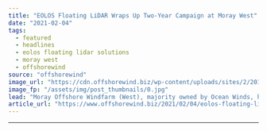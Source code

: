 ```yaml
---
title: "EOLOS Floating LiDAR Wraps Up Two-Year Campaign at Moray West"
date: "2021-02-04"
tags: 
  - featured
  - headlines
  - eolos floating lidar solutions
  - moray west
  - offshorewind
source: "offshorewind"
image_url: "https://cdn.offshorewind.biz/wp-content/uploads/sites/2/2018/12/11092230/eolos-deployment-drone-photo.jpg"
image_fp: "/assets/img/post_thumbnails/0.jpg"
lead: "Moray Offshore Windfarm (West), majority owned by Ocean Winds, has completed a two-year resource"
article_url: "https://www.offshorewind.biz/2021/02/04/eolos-floating-lidar-wraps-up-two-year-campaign-at-moray-west/"
---
```


---
